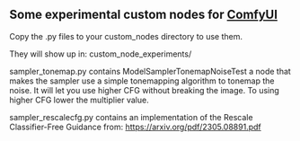 ## Some experimental custom nodes for [ComfyUI](https://github.com/comfyanonymous/ComfyUI)

Copy the .py files to your custom_nodes directory to use them.

They will show up in: custom_node_experiments/

sampler_tonemap.py contains ModelSamplerTonemapNoiseTest a node that makes the sampler use a simple tonemapping algorithm to tonemap the noise. It will let you use higher CFG without breaking the image. To using higher CFG lower the multiplier value.

sampler_rescalecfg.py contains an implementation of the Rescale Classifier-Free Guidance from: https://arxiv.org/pdf/2305.08891.pdf
